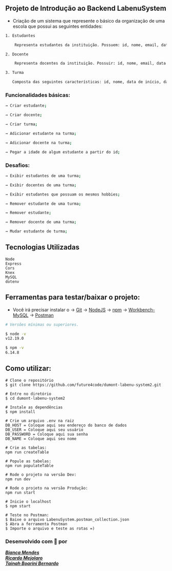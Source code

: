 ## Projeto de Introdução ao Backend LabenuSystem

- Criação de um sistema que represente o básico da organização de uma escola que possui as seguintes entidades:

```sh
1. Estudantes 

    Representa estudantes da instituição. Possuem: id, nome, email, data de nascimento e os principais hobbies deles.
``` 
```sh
2. Docente

    Representa docentes da instituição. Possuir: id, nome, email, data de nascimento e todas as especialidades deles.
 ```
 ```sh
3. Turma

    Composta das seguintes características: id, nome, data de início, data de término, lista de professores responsáveis, uma lista de alunos e módulo atual em que a turma está.
 ```

 

### Funcionalidades básicas:

```sh
→ Criar estudante;

→ Criar docente;

→ Criar turma;

→ Adicionar estudante na turma;

→ Adicionar docente na turma;

→ Pegar a idade de algum estudante a partir do id;
 ```

### Desafios:

 ```sh
→ Exibir estudantes de uma turma;

→ Exibir docentes de uma turma;

→ Exibir estudantes que possuam os mesmos hobbies;

→ Remover estudante de uma turma;

→ Remover estudante;

→ Remover docente de uma turma;

→ Mudar estudante de turma;
 ```

## Tecnologias Utilizadas
```
Node
Express
Cors
Knex
MySQL
dotenv
```

## Ferramentas para testar/baixar o projeto:
- Você irá precisar instalar o 
→ [Git](https://git-scm.com/)
→ [NodeJS](https://nodejs.org/pt-br/download/) 
→ [npm](https://www.npmjs.com/get-npm) 
→ [Workbench- MySQL](https://dev.mysql.com/downloads/workbench/) 
→ [Postman](https://www.postman.com/downloads/)

```bash
# Versões mínimas ou superiores.

$ node -v
v12.19.0

$ npm -v
6.14.8
```



## Como utilizar: 
```
# Clone o repositório
$ git clone https://github.com/future4code/dumont-labenu-system2.git
```
```
# Entre no diretório
$ cd dumont-labenu-system2
```
```
# Instale as dependências
$ npm install
```
```
# Crie um arquivo .env na raiz
DB_HOST = Coloque aqui seu endereço do banco de dados
DB_USER = Coloque aqui seu usuário
DB_PASSWORD = Coloque aqui sua senha
DB_NAME = Coloque aqui seu nome 
```

```
# Crie as tabelas:
npm run createTable
```
```
# Popule as tabelas:
npm run populateTable
```
```
# Rode o projeto na versão Dev:
npm run dev
```
```
# Rode o projeto na versão Produção:
npm run start
```
```
# Inicie o localhost
$ npm start
```

```
# Teste no Postman:
$ Baixe o arquivo LabenuSystem.postman_collection.json
$ Abra a ferramenta Postman
$ Importe o arquivo e teste as rotas =)
```

### Desenvolvido com 💙️ por

<a href="https://www.linkedin.com/in/bianca-cmendes/" target="_blank">***Bianca Mendes***</a>
<br/> 
<a href="https://www.linkedin.com/in/ricardo-mejolaro/" target="_blank">***Ricardo Mejolaro***</a>
<br/> 
<a href="https://www.linkedin.com/in/tainah-bernardo/" target="_blank">***Tainah Boarini Bernardo***</a>
<br/> 
